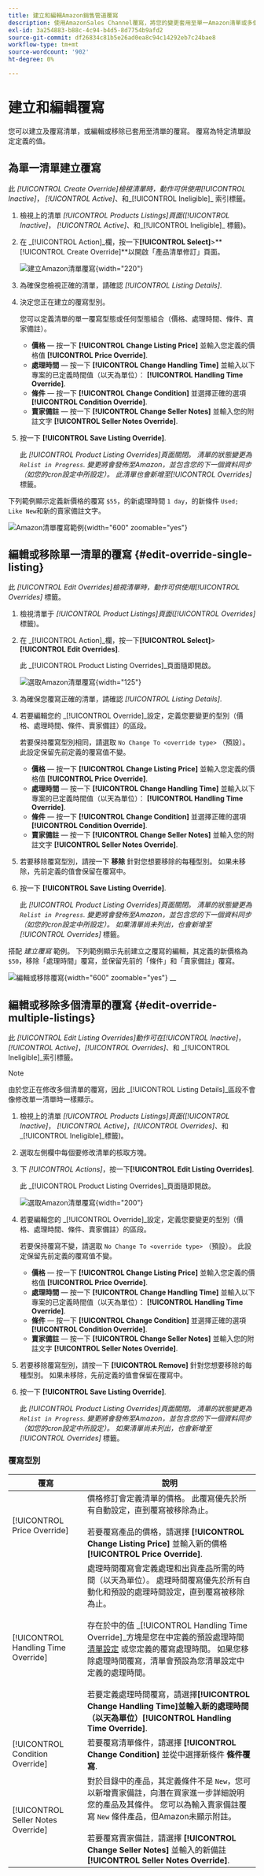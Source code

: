 ```yaml
---
title: 建立和編輯Amazon銷售管道覆寫
description: 使用AmazonSales Channel覆寫，將您的變更套用至單一Amazon清單或多個清單。
exl-id: 3a254883-b88c-4c94-b4d5-8d7754b9afd2
source-git-commit: df26834c81b5e26ad0ea8c94c14292eb7c24bae8
workflow-type: tm+mt
source-wordcount: '902'
ht-degree: 0%

---
```


# 建立和編輯覆寫

您可以建立及覆寫清單，或編輯或移除已套用至清單的覆寫。 覆寫為特定清單設定定義的值。

## 為單一清單建立覆寫

此 _[!UICONTROL Create Override]_檢視清單時，動作可供使用_[!UICONTROL Inactive]_， _[!UICONTROL Active]_、和_[!UICONTROL Ineligible]_ 索引標籤。

1. 檢視上的清單 _[!UICONTROL Products Listings]_頁面(_[!UICONTROL Inactive]_， _[!UICONTROL Active]_、和_[!UICONTROL Ineligible]_ 標籤)。

1. 在 _[!UICONTROL Action]_欄，按一下&#x200B;**[!UICONTROL Select]**>**[!UICONTROL Create Override]**以開啟「產品清單修訂」頁面。

   ![建立Amazon清單覆寫](assets/amazon-select-create-override.png){width="220"}

1. 為確保您檢視正確的清單，請確認 _[!UICONTROL Listing Details]_.

1. 決定您正在建立的覆寫型別。

   您可以定義清單的單一覆寫型態或任何型態組合（價格、處理時間、條件、賣家備註）。

   - **價格**  — 按一下 **[!UICONTROL Change Listing Price]** 並輸入您定義的價格值 **[!UICONTROL Price Override]**.
   - **處理時間**  — 按一下 **[!UICONTROL Change Handling Time]** 並輸入以下專案的已定義時間值（以天為單位）： **[!UICONTROL Handling Time Override]**.
   - **條件**  — 按一下 **[!UICONTROL Change Condition]** 並選擇正確的選項 **[!UICONTROL Condition Override]**.
   - **賣家備註**  — 按一下 **[!UICONTROL Change Seller Notes]** 並輸入您的附註文字 **[!UICONTROL Seller Notes Override]**.

1. 按一下 **[!UICONTROL Save Listing Override]**.

   此 _[!UICONTROL Product Listing Overrides]_頁面關閉。 清單的狀態變更為 `Relist in Progress`. 變更將會發佈至Amazon，並包含您的下一個資料同步（如您的cron設定中所設定）。 此清單也會新增至_[!UICONTROL Overrides]_ 標籤。

下列範例顯示定義新價格的覆寫 `$55`，的新處理時間 `1 day`，的新條件 `Used; Like New`和新的賣家備註文字。

![Amazon清單覆寫範例](assets/amazon-overrides-edit.png){width="600" zoomable="yes"}

## 編輯或移除單一清單的覆寫 {#edit-override-single-listing}

此 _[!UICONTROL Edit Overrides]_檢視清單時，動作可供使用_[!UICONTROL Overrides]_ 標籤。

1. 檢視清單于 _[!UICONTROL Product Listings]_頁面(_[!UICONTROL Overrides]_ 標籤)。

1. 在 _[!UICONTROL Action]_欄，按一下&#x200B;**[!UICONTROL Select]**>**[!UICONTROL Edit Overrides]**.

   此 _[!UICONTROL Product Listing Overrides]_頁面隨即開啟。

   ![選取Amazon清單覆寫](assets/amazon-select-edit-overrides.png){width="125"}

1. 為確保您覆寫正確的清單，請確認 _[!UICONTROL Listing Details]_.

1. 若要編輯您的 _[!UICONTROL Override]_設定，定義您要變更的型別（價格、處理時間、條件、賣家備註）的區段。

   若要保持覆寫型別相同，請選取 `No Change To <override type>` （預設）。 此設定保留先前定義的覆寫值不變。

   - **價格**  — 按一下 **[!UICONTROL Change Listing Price]** 並輸入您定義的價格值 **[!UICONTROL Price Override]**.
   - **處理時間**  — 按一下 **[!UICONTROL Change Handling Time]** 並輸入以下專案的已定義時間值（以天為單位）： **[!UICONTROL Handling Time Override]**.
   - **條件**  — 按一下 **[!UICONTROL Change Condition]** 並選擇正確的選項 **[!UICONTROL Condition Override]**.
   - **賣家備註**  — 按一下 **[!UICONTROL Change Seller Notes]** 並輸入您的附註文字 **[!UICONTROL Seller Notes Override]**.

1. 若要移除覆寫型別，請按一下 **移除** 針對您想要移除的每種型別。 如果未移除，先前定義的值會保留在覆寫中。

1. 按一下 **[!UICONTROL Save Listing Override]**.

   此 _[!UICONTROL Product Listing Overrides]_頁面關閉。 清單的狀態變更為 `Relist in Progress`. 變更將會發佈至Amazon，並包含您的下一個資料同步（如您的cron設定中所設定）。 如果清單尚未列出，也會新增至_[!UICONTROL Overrides]_ 標籤。

搭配 _建立覆寫_ 範例。 下列範例顯示先前建立之覆寫的編輯，其定義的新價格為 `$50`，移除「處理時間」覆寫，並保留先前的「條件」和「賣家備註」覆寫。

![編輯或移除覆寫](assets/amazon-overrides-edit-2.png){width="600" zoomable="yes"}
__

## 編輯或移除多個清單的覆寫 {#edit-override-multiple-listings}

此 _[!UICONTROL Edit Listing Overrides]_動作可在_[!UICONTROL Inactive]_， _[!UICONTROL Active]_，_[!UICONTROL Overrides]_、和 _[!UICONTROL Ineligible]_索引標籤。

>[!NOTE]
>
>由於您正在修改多個清單的覆寫，因此 _[!UICONTROL Listing Details]_區段不會像修改單一清單時一樣顯示。

1. 檢視上的清單 _[!UICONTROL Products Listings]_頁面(_[!UICONTROL Inactive]_， _[!UICONTROL Active]_，_[!UICONTROL Overrides]_、和 _[!UICONTROL Ineligible]_標籤)。

1. 選取左側欄中每個要修改清單的核取方塊。

1. 下 _[!UICONTROL Actions]_，按一下&#x200B;**[!UICONTROL Edit Listing Overrides]**.

   此 _[!UICONTROL Product Listing Overrides]_頁面隨即開啟。

   ![選取Amazon清單覆寫](assets/amazon-actions-edit-listing-overrides.png){width="200"}

1. 若要編輯您的 _[!UICONTROL Override]_設定，定義您要變更的型別（價格、處理時間、條件、賣家備註）的區段。

   若要保持覆寫不變，請選取 `No Change To <override type>` （預設）。 此設定保留先前定義的覆寫值不變。

   - **價格**  — 按一下 **[!UICONTROL Change Listing Price]** 並輸入您定義的價格值 **[!UICONTROL Price Override]**.
   - **處理時間**  — 按一下 **[!UICONTROL Change Handling Time]** 並輸入以下專案的已定義時間值（以天為單位）： **[!UICONTROL Handling Time Override]**.
   - **條件**  — 按一下 **[!UICONTROL Change Condition]** 並選擇正確的選項 **[!UICONTROL Condition Override]**.
   - **賣家備註**  — 按一下 **[!UICONTROL Change Seller Notes]** 並輸入您的附註文字 **[!UICONTROL Seller Notes Override]**.

1. 若要移除覆寫型別，請按一下 **[!UICONTROL Remove]** 針對您想要移除的每種型別。 如果未移除，先前定義的值會保留在覆寫中。

1. 按一下 **[!UICONTROL Save Listing Override]**.

   此 _[!UICONTROL Product Listing Overrides]_頁面關閉。 清單的狀態變更為 `Relist in Progress`. 變更將會發佈至Amazon，並包含您的下一個資料同步（如您的cron設定中所設定）。 如果清單尚未列出，也會新增至_[!UICONTROL Overrides]_ 標籤。

### 覆寫型別

| 覆寫 | 說明 |
|--- |--- |
| [!UICONTROL Price Override] | 價格修訂會定義清單的價格。 此覆寫優先於所有自動設定，直到覆寫被移除為止。<br><br>若要覆寫產品的價格，請選擇 **[!UICONTROL Change Listing Price]** 並輸入新的價格 **[!UICONTROL Price Override]**. |
| [!UICONTROL Handling Time Override] | 處理時間覆寫會定義處理和出貨產品所需的時間（以天為單位）。 處理時間覆寫優先於所有自動化和預設的處理時間設定，直到覆寫被移除為止。<br><br>存在於中的值 _[!UICONTROL Handling Time Override]_方塊是您在中定義的預設處理時間 [清單設定](./listing-settings.md) 或您定義的覆寫處理時間。 如果您移除處理時間覆寫，清單會預設為您清單設定中定義的處理時間。<br><br>若要定義處理時間覆寫，請選擇&#x200B;**[!UICONTROL Change Handling Time]**並輸入新的處理時間（以天為單位）**[!UICONTROL Handling Time Override]**. |
| [!UICONTROL Condition Override] | 若要覆寫清單條件，請選擇 **[!UICONTROL Change Condition]** 並從中選擇新條件 **條件覆寫**. |
| [!UICONTROL Seller Notes Override] | 對於目錄中的產品，其定義條件不是 `New`，您可以新增賣家備註，向潛在買家進一步詳細說明您的產品及其條件。 您可以為輸入賣家備註覆寫 `New` 條件產品，但Amazon未顯示附註。<br><br>若要覆寫賣家備註，請選擇 **[!UICONTROL Change Seller Notes]** 並輸入的新備註 **[!UICONTROL Seller Notes Override]**. |
